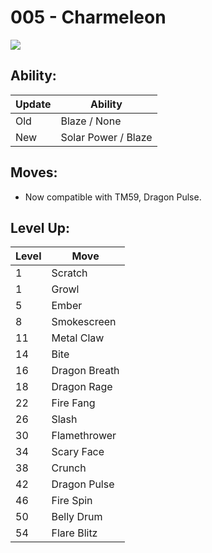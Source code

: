 # 005 - Charmeleon
![][005]

## Ability:

Update | Ability
---    | ---
Old    | Blaze / None
New    | Solar Power / Blaze

## Moves:

- Now compatible with TM59, Dragon Pulse.

## Level Up:

Level | Move
---   | ---
  1   | Scratch
  1   | Growl
  5   | Ember
  8   | Smokescreen
 11   | Metal Claw
 14   | Bite
 16   | Dragon Breath
 18   | Dragon Rage
 22   | Fire Fang
 26   | Slash
 30   | Flamethrower
 34   | Scary Face
 38   | Crunch
 42   | Dragon Pulse
 46   | Fire Spin
 50   | Belly Drum
 54   | Flare Blitz



[005]: /img/pokemon/005.png
